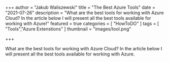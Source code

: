 +++
author = "Jakub Waliszewski"
title = "The Best Azure Tools"
date = "2021-07-26"
description = "What are the best tools for working with Azure Cloud? In the article below I will present all the best tools available for working with Azure!"
featured = true
categories = [
    "HowToDO"
]
tags = [
    "Tools","Azure Extenstions"
]
thumbnail = "images/tool.png"

+++

What are the best tools for working with Azure Cloud? In the article below I will present all the best tools available for working with Azure.